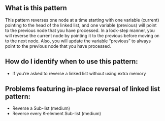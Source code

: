 ## What is this pattern
This pattern reverses one node at a time starting with one variable (current) pointing to the head of the linked list, and one variable (previous) will point to the previous node that you have processed. In a lock-step manner, you will reverse the current node by pointing it to the previous before moving on to the next node. Also, you will update the variable “previous” to always point to the previous node that you have processed.

##  How do I identify when to use this pattern:

- If you’re asked to reverse a linked list without using extra memory

## Problems featuring in-place reversal of linked list pattern:

- Reverse a Sub-list (medium)
- Reverse every K-element Sub-list (medium)
